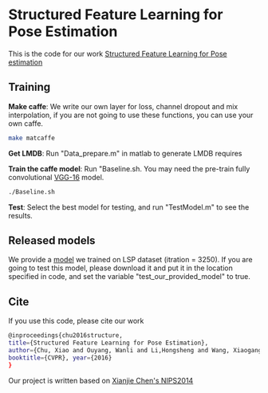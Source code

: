 Structured Feature Learning for Pose Estimation
============================

This is the code for our work [Structured Feature Learning for Pose estimation](https://arxiv.org/abs/1603.09065)


## Training
**Make caffe**: We write our own layer for loss, channel dropout and mix interpolation, if you are not going to use these functions, you can use your own caffe.
```bash
make matcaffe
```
**Get LMDB**: Run "Data_prepare.m" in matlab to generate LMDB requires

**Train the caffe model**: Run "Baseline.sh. 
You may need the pre-train fully convolutional [VGG-16](https://www.dropbox.com/s/he3qdxk6pspjct8/VGG_ILSVRC_16_layers_full_conv.caffemodel?dl=0) model.
```bash
./Baseline.sh
```
**Test**: Select the best model for testing, and run "TestModel.m" to see the results.

## Released models
We provide a [model](https://www.dropbox.com/s/2pvtcpnkg2yl8lx/lspmodel.caffemodel?dl=0) we trained on LSP dataset (itration = 3250). If you are going to test this model, please download it and put it in the location specified in code, and set the variable "test_our_provided_model" to true.

## Cite
If you use this code, please cite our work 
```bash
@inproceedings{chu2016structure, 
title={Structured Feature Learning for Pose Estimation}, 
author={Chu, Xiao and Ouyang, Wanli and Li,Hongsheng and Wang, Xiaogang}, 
booktitle={CVPR}, year={2016} 
}
```
Our project is written based on [Xianjie Chen's NIPS2014](http://www.stat.ucla.edu/~xianjie.chen/projects/pose_estimation/pose_estimation.htm)

